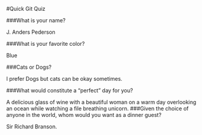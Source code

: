 #Quick Git Quiz

###What is your name?

J. Anders Pederson

###What is your favorite color?

Blue

###Cats or Dogs?

I prefer Dogs but cats can be okay sometimes. 

###What would constitute a “perfect” day for you?

A delicious glass of wine with a beautiful woman on a warm day overlooking an ocean while watching a file breathing unicorn. 
###Given the choice of anyone in the world, whom would you want as a dinner guest?

Sir Richard Branson. 
